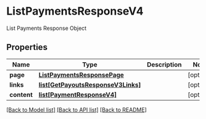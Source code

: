 # ListPaymentsResponseV4

List Payments Response Object
## Properties
Name | Type | Description | Notes
------------ | ------------- | ------------- | -------------
**page** | [**ListPaymentsResponsePage**](ListPaymentsResponsePage.md) |  | [optional] 
**links** | [**list[GetPayoutsResponseV3Links]**](GetPayoutsResponseV3Links.md) |  | [optional] 
**content** | [**list[PaymentResponseV4]**](PaymentResponseV4.md) |  | [optional] 

[[Back to Model list]](../README.md#documentation-for-models) [[Back to API list]](../README.md#documentation-for-api-endpoints) [[Back to README]](../README.md)


